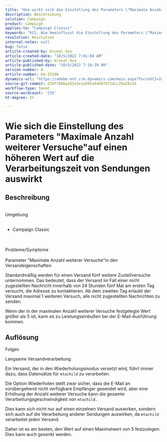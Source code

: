 ```yaml
---
title: "Wie wirkt sich die Einstellung des Parameters \"Maximale Anzahl weiterer Versuche\" auf einen höheren Wert auf die Verarbeitungszeit von Sendungen aus?"
description: Beschreibung
solution: Campaign
product: Campaign
applies-to: "Campaign Classic"
keywords: "KCS, Wie beeinflusst die Einstellung des Parameters \"Maximale Anzahl weiterer Versuche\" auf einen höheren Wert die Verarbeitungszeit von Sendungen?"
resolution: Resolution
internal-notes: null
bug: false
article-created-by: Krunal Oza
article-created-date: "10/5/2022 7:01:04 AM"
article-published-by: Krunal Oza
article-published-date: "10/5/2022 7:10:39 AM"
version-number: 4
article-number: KA-15106
dynamics-url: "https://adobe-ent.crm.dynamics.com/main.aspx?forceUCI=1&pagetype=entityrecord&etn=knowledgearticle&id=254ed678-7b44-ed11-bba2-002248086a27"
source-git-commit: 25bff80ba262e3e1a09544469f6f2dcc29a28c42
workflow-type: tm+mt
source-wordcount: '235'
ht-degree: 2%

---
```


# Wie sich die Einstellung des Parameters &quot;Maximale Anzahl weiterer Versuche&quot;auf einen höheren Wert auf die Verarbeitungszeit von Sendungen auswirkt

## Beschreibung

<br>Umgebung<br><br>
- Campaign Classic



<br><br>Probleme/Symptome<br><br>
Parameter &quot;Maximale Anzahl weiterer Versuche&quot;in den Versandeigenschaften

Standardmäßig werden für einen Versand fünf weitere Zustellversuche unternommen. Das bedeutet, dass der Versand im Fall einer nicht zugestellten Nachricht innerhalb von 24 Stunden fünf Mal am ersten Tag versucht, die Adresse zu kontaktieren. Ab dem zweiten Tag erlaubt der Versand maximal 1 weiteren Versuch, alle nicht zugestellten Nachrichten zu senden.

Wenn der in der maximalen Anzahl weiterer Versuche festgelegte Wert größer als 5 ist, kann es zu Leistungseinbußen bei der E-Mail-Ausführung kommen.


## Auflösung


Folgen

Langsame Versandverarbeitung

Ein Versand, der in den Wiederholungsmodus versetzt wird, führt immer dazu, dass Datensätze für `mtachild` zu verarbeiten.

Die Option Wiederholen stellt zwar sicher, dass die E-Mail an vorübergehend nicht verfügbare Empfänger gesendet wird, aber eine Erhöhung der Anzahl weiterer Versuche kann die gesamte Verarbeitungsgeschwindigkeit von `mtachild.`

Dies kann sich nicht nur auf einen einzelnen Versand auswirken, sondern sich auch auf die Verarbeitung anderer Sendungen auswirken, da `mtachild` verarbeitet jeden Versand.



Daher ist es am besten, den Wert auf einen Maximalwert von 5 festzulegen. Dies kann auch gesenkt werden.
